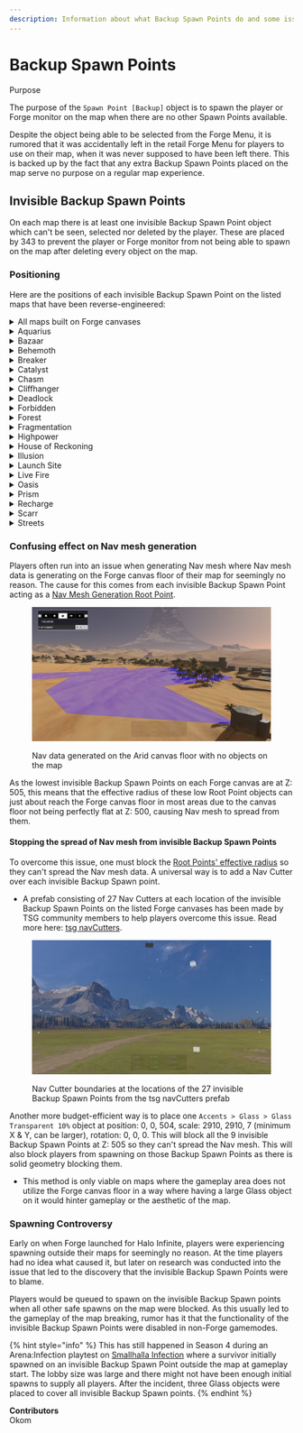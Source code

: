 ```yaml
---
description: Information about what Backup Spawn Points do and some issues that they cause.
---
```


# Backup Spawn Points

Purpose

The purpose of the `Spawn Point [Backup]` object is to spawn the player or Forge monitor on the map when there are no other Spawn Points available.

Despite the object being able to be selected from the Forge Menu, it is rumored that it was accidentally left in the retail Forge Menu for players to use on their map, when it was never supposed to have been left there. This is backed up by the fact that any extra Backup Spawn Points placed on the map serve no purpose on a regular map experience.

## Invisible Backup Spawn Points

On each map there is at least one invisible Backup Spawn Point object which can't be seen, selected nor deleted by the player. These are placed by 343 to prevent the player or Forge monitor from not being able to spawn on the map after deleting every object on the map.

### Positioning

Here are the positions of each invisible Backup Spawn Point on the listed maps that have been reverse-engineered:

<details>

<summary>All maps built on Forge canvases</summary>

* `0, 0, 505`
* `0, 0, 700`
* `0, 0, 1400`
* `0, -1450, 505`
* `0, -1450, 700`
* `0, -1450, 1400`
* `0, 1450, 505`
* `0, 1450, 700`
* `0, 1450, 1400`
* `-1450, 0, 505`
* `-1450, 0, 700`
* `-1450, 0, 1400`
* `1450, 0, 505`
* `1450, 0, 700`
* `1450, 0, 1400`
* `-1450, -1450, 505`
* `-1450, -1450, 700`
* `-1450, -1450, 1400`
* `-1450, 1450, 505`
* `-1450, 1450, 700`
* `-1450, 1450, 1400`
* `1450, -1450, 505`
* `1450, -1450, 700`
* `1450, -1450, 1400`
* `1450, 1450, 505`
* `1450, 1450, 700`
* `1450, 1450, 1400`

</details>

<details>

<summary>Aquarius</summary>

* `-135, 70, 31`

</details>

<details>

<summary>Bazaar</summary>

* `-242, 2, 32`
* `242, 2, 32`

</details>

<details>

<summary>Behemoth</summary>

* `-1052, 262, 94`

</details>

<details>

<summary>Breaker</summary>

* `-231, 352, 171`
* `-66, -68, 196`
* `-64, 47, 196`
* `-52, -440, 130`
* `-23, 459, 166`
* `2, -484, 128`
* `118, 474, 166`
* `162, -488, 128`
* `200, -124, 164`
* `200, 113, 164`

</details>

<details>

<summary>Catalyst</summary>

* `210, 0, 228`

</details>

<details>

<summary>Chasm</summary>

* `-836, -798, -1363`
* `-825, -622, -1386`
* `-725, -447, -1364`
* `-618, -807, -1364`
* `-520, -622, -1386`
* `-508, -447, -1363`

</details>

<details>

<summary>Cliffhanger</summary>

* `-66, 161, -5`
* `199, 74, -24`
* `199, 288, -32`
* `249, -175, -9`
* `386, 129, 5`

</details>

<details>

<summary>Deadlock</summary>

* `735, 535, 778`

</details>

<details>

<summary>Forbidden</summary>

* `-10, 209, 16`
* `10, -215, 16`
* `-164, 8, 33`
* `164, -7, 33`

</details>

<details>

<summary>Forest</summary>

A lot, over 30

</details>

<details>

<summary>Fragmentation</summary>

* `30, 436, 25`
* `873, -656, 45`

</details>

<details>

<summary>Highpower</summary>

* `-771, -49, 462`
* `-1287, -803, 447`

</details>

<details>

<summary>House of Reckoning</summary>

None

</details>

<details>

<summary>Illusion</summary>

* `-20, 220, 33`
* `28, -220, 33`

</details>

<details>

<summary>Launch Site</summary>

* `-50, -411, 14`
* `107, 251, -17`

</details>

<details>

<summary>Live Fire</summary>

* `47, 474, 0`

</details>

<details>

<summary>Oasis</summary>

* `8, 522, 250`
* `192, -567, 263`

</details>

<details>

<summary>Prism</summary>

* `-939, 79, 186`
* `-805, 385, 194`

</details>

<details>

<summary>Recharge</summary>

* `184, -162, 44`
* `222, 26, 22`

</details>

<details>

<summary>Scarr</summary>

* `0, -306, 3`
* `0, 290 ,3`
* `-570, -2, -6`
* `570, -2, -6`

</details>

<details>

<summary>Streets</summary>

* `-108, 33, 16`
* `-65, 144, 19`
* `-64, -175, 9`
* `13, -184, 5`
* `26, 39, 4`
* `53, -122, 0`
* `53, -76, -2`
* `78, 115, 10`
* `145, 82, 18`
* `150, -49, 23`

</details>





### Confusing effect on Nav mesh generation

Players often run into an issue when generating Nav mesh where Nav mesh data is generating on the Forge canvas floor of their map for seemingly no reason. The cause for this comes from each invisible Backup Spawn Point acting as a [Nav Mesh Generation Root Point](../../nav-mesh/nav-mesh-generation/nav-mesh-generation-root-points.md).

<figure><img src="../../../.gitbook/assets/nav-mesh-canvas-floor.jpg" alt="Image showing Nav data generating on the Arid canvas floor"><figcaption><p>Nav data generated on the Arid canvas floor with no objects on the map</p></figcaption></figure>

As the lowest invisible Backup Spawn Points on each Forge canvas are at Z: 505, this means that the effective radius of these low Root Point objects can just about reach the Forge canvas floor in most areas due to the canvas floor not being perfectly flat at Z: 500, causing Nav mesh to spread from them.

#### Stopping the spread of Nav mesh from invisible Backup Spawn Points

To overcome this issue, one must block the [Root Points' effective radius](../../nav-mesh/nav-mesh-generation/nav-mesh-generation-root-points.md#effective-radius) so they can't spread the Nav mesh data. A universal way is to add a Nav Cutter over each invisible Backup Spawn point.

* A prefab consisting of 27 Nav Cutters at each location of the invisible Backup Spawn Points on the listed Forge canvases has been made by TSG community members to help players overcome this issue. Read more here: [tsg navCutters](../../../community/highlight-content/map-mode-setup/tsg-navcutters.md).

<figure><img src="../../../.gitbook/assets/tsg-navcutters-boundaries.jpg" alt="Image showing boundaries of Nav Cutters at the locations of 27 invisible Backup Spawn Points"><figcaption><p>Nav Cutter boundaries at the locations of the 27 invisible Backup Spawn Points from the tsg navCutters prefab</p></figcaption></figure>

Another more budget-efficient way is to place one `Accents > Glass > Glass Transparent 10%` object at position: 0, 0, 504, scale: 2910, 2910, 7 (minimum X & Y, can be larger), rotation: 0, 0, 0. This will block all the 9 invisible Backup Spawn Points at Z: 505 so they can't spread the Nav mesh. This will also block players from spawning on those Backup Spawn Points as there is solid geometry blocking them.

* This method is only viable on maps where the gameplay area does not utilize the Forge canvas floor in a way where having a large Glass object on it would hinter gameplay or the aesthetic of the map.

### Spawning Controversy

Early on when Forge launched for Halo Infinite, players were experiencing spawning outside their maps for seemingly no reason. At the time players had no idea what caused it, but later on research was conducted into the issue that led to the discovery that the invisible Backup Spawn Points were to blame.

Players would be queued to spawn on the invisible Backup Spawn points when all other safe spawns on the map were blocked. As this usually led to the gameplay of the map breaking, rumor has it that the functionality of the invisible Backup Spawn Points were disabled in non-Forge gamemodes.

{% hint style="info" %}
This has still happened in Season 4 during an Arena:Infection playtest on [Smallhalla Infection](https://www.halowaypoint.com/halo-infinite/ugc/maps/624e31af-4e64-4f22-8be7-5ca3e8d8adb4) where a survivor initially spawned on an invisible Backup Spawn Point outside the map at gameplay start. The lobby size was large and there might not have been enough initial spawns to supply all players. After the incident, three Glass objects were placed to cover all invisible Backup Spawn points.
{% endhint %}

**Contributors**\
Okom
